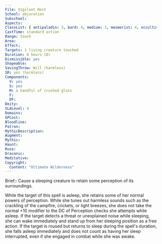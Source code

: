 ```yaml
---
File: Vigilant Rest
School: abjuration
Subschool: 
Aspects: 
ClassList: { antipaladin: 3, bard: 4, medium: 3, mesmerist: 4, occultist: 3, paladin: 3, psychic: 4, ranger: 3, shaman: 4, spiritualist: 4, witch: 4 }
CastTime: standard action
Range: touch
Area: 
Effect: 
Targets: 1 living creature touched
Duration: 8 hours (D)
Dismissible: yes
Shapeable: 
SavingThrow: Will (harmless)
SR: yes (harmless)
Components:
  V: yes
  S: yes
  M: a handful of crushed glass
  F: 
  DF: 
Deity: 
SLALevel: 4
Domains: 
GPCost: 
Bloodline: 
Patron: 
MythicDescription: 
Augment: 
Mythic: 
Haunt: 
Ruse: 
Draconic: 
Meditative: 
Copyright:
  Content: "Ultimate Wilderness"
---
```

Brief:: Cause a sleeping creature to retain some perception of its surroundings.

While the target of this spell is asleep, she retains some of her normal powers of perception. While she tunes out harmless sounds such as the crackling of the campfire, crickets, or light breezes, she does not take the normal +10 modifier to the DC of Perception checks she attempts while asleep. If the target detects a threat or unexplained noise while sleeping, she can wake immediately and stand up from her sleeping position as a free action. If the target is roused but returns to sleep during the spell's duration, she falls asleep immediately and does not count as having her sleep interrupted, even if she engaged in combat while she was awake.

